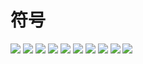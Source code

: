 # 符号

![](./1.jpeg)
![](./2.jpeg)
![](./3.jpeg)
![](./4.jpeg)
![](./5.jpeg)
![](./6.jpeg)
![](./7.jpeg)
![](./8.jpeg)
![](./9.jpeg)
![](./10.jpeg)
